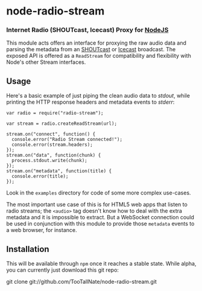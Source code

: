 node-radio-stream
=================
### Internet Radio (SHOUTcast, Icecast) Proxy for [NodeJS][]

This module acts offers an interface for proxying the raw audio data and
parsing the metadata from an [SHOUTcast][] or [Icecast][] broadcast. The
exposed API is offered as a `ReadStream` for compatibility and flexibility
with Node's other Stream interfaces.


Usage
-----

Here's a basic example of just piping the clean audio data to _stdout_,
while printing the HTTP response headers and metadata events to _stderr_:

    var radio = require("radio-stream");

    var stream = radio.createReadStream(url);

    stream.on("connect", function() {
      console.error("Radio Stream connected!");
      console.error(stream.headers);
    });
    stream.on("data", function(chunk) {
      process.stdout.write(chunk);
    });
    stream.on("metadata", function(title) {
      console.error(title);
    });

Look in the `examples` directory for code of some more complex use-cases.

The most important use case of this is for HTML5 web apps that listen to
radio streams; the `<audio>` tag doesn't know how to deal with the extra
metadata and it is impossible to extract. But a WebSocket connection could
be used in conjunction with this module to provide those `metadata` events
to a web browser, for instance.


Installation
------------

This will be available through `npm` once it reaches a stable state. While
alpha, you can currently just download this git repo:

   git clone git://github.com/TooTallNate/node-radio-stream.git


[NodeJS]: http://nodejs.org
[SHOUTcast]: http://www.shoutcast.com/
[Icecast]: http://icecast.org/
